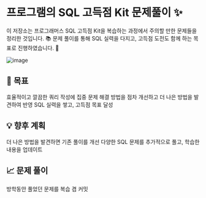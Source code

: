 
# 프로그램의 SQL 고득점 Kit 문제풀이 ✨
이 저장소는 프로그래머스 SQL 고득점 Kit을 복습하는 과정에서 주의할 만한 문제들을 정리한 것입니다. 📚
문제 풀이를 통해 SQL 실력을 다지고, 고득점 도전도 함께 하는 목표로 진행하였습니다. 🎯

![image](https://github.com/user-attachments/assets/87a26f7c-7a8c-4408-a1b6-6a5c38f35b99)

## 🚀 목표
효율적이고 깔끔한 쿼리 작성에 집중
문제 해결 방법을 점차 개선하고 더 나은 방법을 발견하여 반영
SQL 실력을 쌓고, 고득점 목표 달성

## 💡 향후 계획
더 나은 방법을 발견하면 기존 풀이를 개선
다양한 SQL 문제를 추가적으로 풀고, 학습한 내용을 업데이트

## 📈 문제 풀이
방학동안 풀었던 문제를 복습 겸 커밋
